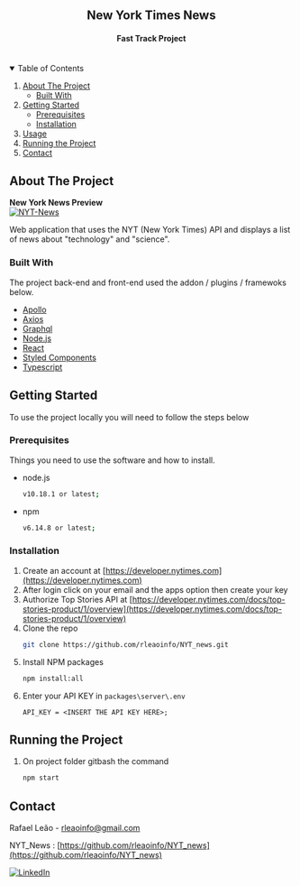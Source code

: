 


<br />

  <h2 align="center">New York Times News </h2>
  <h4 align="center">Fast Track Project</h4>
<br />
 

<!-- TABLE OF CONTENTS -->
<details open="open">
  <summary>Table of Contents</summary>
  <ol>
    <li>
      <a href="#about-the-project">About The Project</a>
      <ul>
        <li><a href="#built-with">Built With</a></li>
      </ul>
    </li>
    <li>
      <a href="#getting-started">Getting Started</a>
      <ul>
        <li><a href="#prerequisites">Prerequisites</a></li>
        <li><a href="#installation">Installation</a></li>
      </ul>
    </li>
    <li><a href="#usage">Usage</a></li>
    <li><a href="#running-the-project">Running the Project</a></li>
    <li><a href="#contact">Contact</a></li>
  </ol>
</details>



<!-- ABOUT THE PROJECT -->
## About The Project

**New York News Preview** <br>
<a href="https://ibb.co/1R69VxW"><img src="https://i.ibb.co/bNJrhn9/NYT-News.png" alt="NYT-News" border="0" /></a>

Web application that uses the NYT (New York Times) API and displays a list of news about "technology" and "science".

### Built With
  
The project back-end and front-end used the addon / plugins / framewoks below.

* [Apollo](https://www.apollographql.com/docs/apollo-server/) 
* [Axios](https://www.npmjs.com/package/axios)
* [Graphql](https://graphql.org)
* [Node.js](https://nodejs.org/en/)
* [React](https://pt-br.reactjs.org)
* [Styled Components](https://styled-components.com)
* [Typescript](https://www.typescriptlang.org)



<!-- GETTING STARTED -->
## Getting Started

To use the project locally you will need to follow the steps below

### Prerequisites

Things you need to use the software and how to install.
* node.js
  ```sh
  v10.18.1 or latest;
  ```
* npm
  ```sh
  v6.14.8 or latest;
  ```
### Installation

1. Create an account at [https://developer.nytimes.com](https://developer.nytimes.com)
2. After login click on your email and the apps option then create your key
3. Authorize Top Stories API at [https://developer.nytimes.com/docs/top-stories-product/1/overview](https://developer.nytimes.com/docs/top-stories-product/1/overview) 
4. Clone the repo
   ```sh
   git clone https://github.com/rleaoinfo/NYT_news.git
   ```
5. Install NPM packages
   ```sh
   npm install:all
   ```
6. Enter your API KEY in `packages\server\.env`
   ```JS
   API_KEY = <INSERT THE API KEY HERE>;
   ```



<!-- RUNNING THE PROJECT -->
## Running the Project



1. On project folder gitbash the command
   ```sh
   npm start
   ```



<!-- CONTACT -->
## Contact

Rafael Leão - rleaoinfo@gmail.com

NYT_News : [https://github.com/rleaoinfo/NYT_news](https://github.com/rleaoinfo/NYT_news)

[![LinkedIn][linkedin-shield]][linkedin-url]



<!-- MARKDOWN LINKS & IMAGES -->

[linkedin-shield]: https://img.shields.io/badge/-LinkedIn-black.svg?style=for-the-badge&logo=linkedin&colorB=555
[linkedin-url]: https://www.linkedin.com/in/rafaelsilvaleao/
